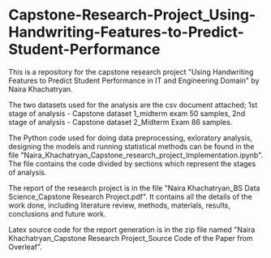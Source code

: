 # Capstone-Research-Project_Using-Handwriting-Features-to-Predict-Student-Performance
This is a repository for the capstone research project "Using Handwriting Features to Predict Student Performance in IT and Engineering Domain" by Naira Khachatryan.

The two datasets used for the analysis are the csv document attached; 1st stage of analysis - Capstone dataset 1_midterm exam  50 samples, 2nd stage of analysis - Capstone dataset 2_Midterm Exam 86 samples.


The Python code used for doing data preprocessing, exloratory analysis, designing the models and running statistical methods can be found in the file "Naira_Khachatryan_Capstone_research_project_Implementation.ipynb". The file contains the code divided by sections which represent the stages of analysis. 


The report of the research project is in the file "Naira Khachatryan_BS Data Science_Capstone Research Project.pdf". It contains all the details of the work done, including literature review, methods, materials, results, conclusions and future work.


Latex source code for the report generation is in the zip file named "Naira Khachatryan_Capstone Research Project_Source Code of the Paper from Overleaf".
